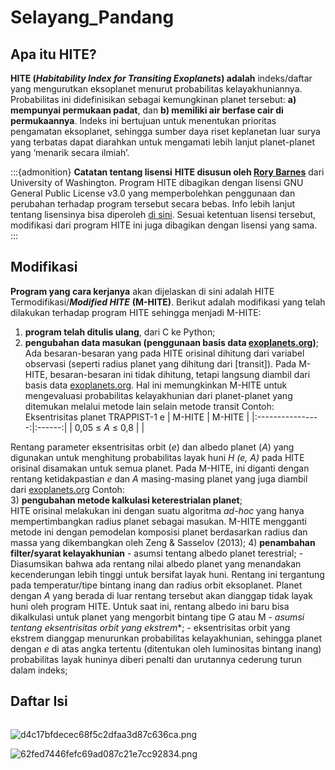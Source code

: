 # Selayang_Pandang 
## Apa itu HITE?
**HITE (_Habitability Index for Transiting Exoplanets_) adalah** indeks/daftar yang mengurutkan eksoplanet menurut probabilitas kelayakhuniannya. Probabilitas ini didefinisikan sebagai kemungkinan planet tersebut: **a) mempunyai permukaan padat**, dan **b) memiliki air berfase cair di permukaannya**. Indeks ini bertujuan untuk menentukan prioritas pengamatan eksoplanet, sehingga sumber daya riset keplanetan luar surya yang terbatas dapat diarahkan untuk mengamati lebih lanjut planet-planet yang ‘menarik secara ilmiah’.

:::{admonition} **Catatan tentang lisensi**
**HITE disusun oleh [Rory Barnes](https://github.com/RoryBarnes/HITE)** dari University of Washington. Program HITE dibagikan dengan lisensi GNU General Public License v3.0 yang memperbolehkan penggunaan dan perubahan terhadap program tersebut secara bebas. Info lebih lanjut tentang lisensinya bisa diperoleh [di sini](https://github.com/RoryBarnes/HITE/blob/master/LICENSE). Sesuai ketentuan lisensi tersebut, modifikasi dari program HITE ini juga dibagikan dengan lisensi yang sama.
:::

## Modifikasi
**Program yang cara kerjanya** akan dijelaskan di sini adalah HITE Termodifikasi/**_Modified HITE_** **(M-HITE)**. Berikut adalah modifikasi yang telah dilakukan terhadap program HITE sehingga menjadi M-HITE:
1) **program telah ditulis ulang**, dari C ke Python;
2) **pengubahan data masukan (penggunaan basis data [exoplanets.org](https://www.exoplanets.org))**;
		Ada besaran-besaran yang pada HITE orisinal dihitung dari variabel observasi (seperti radius planet yang dihitung dari [transit]). Pada M-HITE, besaran-besaran ini tidak dihitung, tetapi langsung diambil dari basis data [exoplanets.org](https://www.exoplanets.org). Hal ini memungkinkan M-HITE untuk mengevaluasi probabilitas kelayakhunian dari planet-planet yang ditemukan melalui metode lain selain metode transit
Contoh: Eksentrisitas planet TRAPPIST-1 e
| M-HITE           | M-HITE |
|:----------------:|:------:|
| 0,05 ≤ _A_ ≤ 0,8 |        |

Rentang parameter eksentrisitas orbit (_e_) dan albedo planet (_A_) yang digunakan untuk menghitung probabilitas layak huni _H (e, A)_ pada HITE orisinal disamakan untuk semua planet. Pada M-HITE, ini diganti dengan rentang ketidakpastian _e_ dan _A_ masing-masing planet yang juga diambil dari [exoplanets.org](http://www.exoplanets.org)
Contoh:  
3) **pengubahan metode kalkulasi keterestrialan planet**;  
		HITE orisinal melakukan ini dengan suatu algoritma _ad-hoc_ yang hanya mempertimbangkan radius planet sebagai masukan. M-HITE mengganti metode ini dengan pemodelan komposisi planet berdasarkan radius dan massa yang dikembangkan oleh Zeng & Sasselov (2013);
4) **penambahan filter/syarat kelayakhunian**
	- asumsi tentang albedo planet terestrial;
    - Diasumsikan bahwa ada rentang nilai albedo planet yang menandakan kecenderungan lebih tinggi untuk bersifat layak huni. Rentang ini tergantung pada temperatur/tipe bintang inang dan radius orbit eksoplanet. Planet dengan _A_ yang berada di luar rentang tersebut akan dianggap tidak layak huni oleh program HITE. Untuk saat ini, rentang albedo ini baru bisa dikalkulasi untuk planet yang mengorbit bintang tipe G atau M
	- *asumsi tentang eksentrisitas orbit yang ekstrem**;
    - eksentrisitas orbit yang ekstrem dianggap menurunkan probabilitas kelayakhunian, sehingga planet dengan _e_ di atas angka tertentu (ditentukan oleh luminositas bintang inang) probabilitas layak huninya diberi penalti dan urutannya cederung turun dalam indeks;


## Daftar Isi
```{tableofcontents}
```





![d4c17bfdecec68f5c2dfaa3d87c636ca.png](d4c17bfdecec68f5c2dfaa3d87c636ca.png)






![62fed7446fefc69ad087c21e7cc92834.png](62fed7446fefc69ad087c21e7cc92834.png)